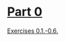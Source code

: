 # [Part 0](https://fullstackopen.com/en/part0)
[Exercises 0.1.-0.6.](https://fullstackopen.com/en/part0/fundamentals_of_web_apps#exercises-0-1-0-6)
